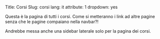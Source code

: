 Title: Corsi
Slug: corsi
lang: it
attribute: 1
dropdown: yes

Questa è la pagina di tutti i corsi. Come si metteranno i link ad altre pagine
senza che le pagine compaiano nella navbar?!

Andrebbe messa anche una sidebar laterale solo per la pagina dei corsi.
